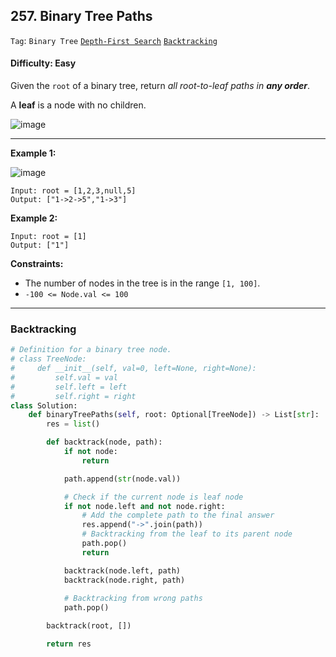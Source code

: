 ## 257. Binary Tree Paths

```Tag```: ```Binary Tree``` [```Depth-First Search```](https://github.com/quananhle/Python/tree/main/Software%20Engineering%20Practicing/Concepts/Queue%20%26%20Stack/Depth-First%20Search) [```Backtracking```](https://github.com/quananhle/Python/tree/main/Software%20Engineering%20Practicing/Concepts/Recursion/Recursion%20II/Backtracking)

#### Difficulty: Easy

Given the ```root``` of a binary tree, return _all root-to-leaf paths in __any order___.

A __leaf__ is a node with no children.

![image](https://user-images.githubusercontent.com/35042430/217871804-30f90637-6de1-4fb5-add1-18f7527b85a7.png)

---

__Example 1:__

![image](https://assets.leetcode.com/uploads/2021/03/12/paths-tree.jpg)
```
Input: root = [1,2,3,null,5]
Output: ["1->2->5","1->3"]
```

__Example 2:__
```
Input: root = [1]
Output: ["1"]
```

__Constraints:__

- The number of nodes in the tree is in the range ```[1, 100]```.
- ```-100 <= Node.val <= 100```

---

### Backtracking

```Python
# Definition for a binary tree node.
# class TreeNode:
#     def __init__(self, val=0, left=None, right=None):
#         self.val = val
#         self.left = left
#         self.right = right
class Solution:
    def binaryTreePaths(self, root: Optional[TreeNode]) -> List[str]:
        res = list()

        def backtrack(node, path):
            if not node:
                return

            path.append(str(node.val))

            # Check if the current node is leaf node
            if not node.left and not node.right:
                # Add the complete path to the final answer
                res.append("->".join(path))
                # Backtracking from the leaf to its parent node
                path.pop()
                return

            backtrack(node.left, path)
            backtrack(node.right, path)
            
            # Backtracking from wrong paths
            path.pop()

        backtrack(root, [])

        return res
```
